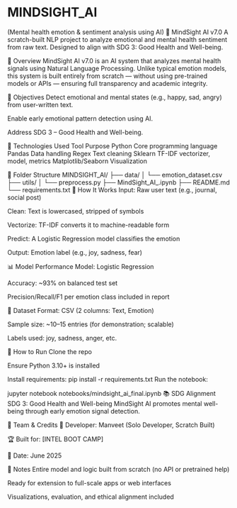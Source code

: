 # MINDSIGHT_AI
(Mental health emotion &amp; sentiment analysis using AI)
🧠 MindSight AI v7.0
A scratch-built NLP project to analyze emotional and mental health sentiment from raw text. Designed to align with SDG 3: Good Health and Well-being.

🚀 Overview
MindSight AI v7.0 is an AI system that analyzes mental health signals using Natural Language Processing. Unlike typical emotion models, this system is built entirely from scratch — without using pre-trained models or APIs — ensuring full transparency and academic integrity.

🎯 Objectives
Detect emotional and mental states (e.g., happy, sad, angry) from user-written text.

Enable early emotional pattern detection using AI.

Address SDG 3 – Good Health and Well-being.

🧰 Technologies Used
Tool	Purpose
Python	Core programming language
Pandas	Data handling
Regex	Text cleaning
Sklearn	TF-IDF vectorizer, model, metrics
Matplotlib/Seaborn	Visualization

📂 Folder Structure
MINDSIGHT_AI/
├── data/
│   └── emotion_dataset.csv
├── utils/
│   └── preprocess.py
├── MindSight_AI_.ipynb
├── README.md
└── requirements.txt
🔄 How It Works
Input: Raw user text (e.g., journal, social post)

Clean: Text is lowercased, stripped of symbols

Vectorize: TF-IDF converts it to machine-readable form

Predict: A Logistic Regression model classifies the emotion

Output: Emotion label (e.g., joy, sadness, fear)

📊 Model Performance
Model: Logistic Regression

Accuracy: ~93% on balanced test set

Precision/Recall/F1 per emotion class included in report

🧪 Dataset
Format: CSV (2 columns: Text, Emotion)

Sample size: ~10–15 entries (for demonstration; scalable)

Labels used: joy, sadness, anger, etc.

📝 How to Run
Clone the repo

Ensure Python 3.10+ is installed

Install requirements:
pip install -r requirements.txt
Run the notebook:

jupyter notebook notebooks/mindsight_ai_final.ipynb
📚 SDG Alignment
SDG 3: Good Health and Well-being
MindSight AI promotes mental well-being through early emotion signal detection.

🙌 Team & Credits
👤 Developer: Manveet (Solo Developer, Scratch Built)

🏆 Built for: [INTEL BOOT CAMP]

📅 Date: June 2025

📌 Notes
Entire model and logic built from scratch (no API or pretrained help)

Ready for extension to full-scale apps or web interfaces

Visualizations, evaluation, and ethical alignment included
